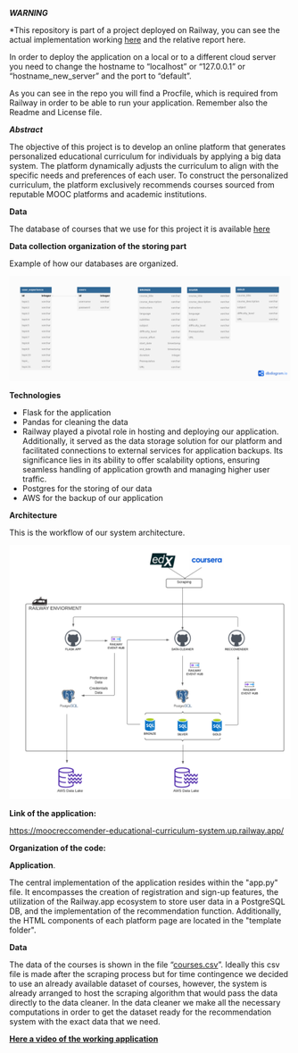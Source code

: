 
***WARNING***

*This repository is part of a project deployed on Railway, you can see the actual implementation working [here](https://moocreccomender-educational-curriculum-system.up.railway.app/) and the relative report here.

In order to deploy the application on a local or to a different cloud server you need to change the hostname to “localhost” or “127.0.0.1” or “hostname\_new\_server” and the port to “default”.

As you can see in the repo you will find a Procfile, which is required from Railway in order to be able to run your application. Remember also the Readme and License file.

 
 
 
***Abstract***

The objective of this project is to develop an online platform that generates personalized educational curriculum for individuals by applying a big data system. The platform dynamically adjusts the curriculum to align with the specific needs and preferences of each user. To construct the personalized curriculum, the platform exclusively recommends courses sourced from reputable MOOC platforms and academic institutions.

**Data**

The database of courses that we use for this project it is available [here](https://www.kaggle.com/datasets/edx/course-study)

**Data collection organization of the storing part**

Example of how our databases are organized. 

![](tables.png)



**Technologies**

- Flask for the application
- Pandas for cleaning the data 
- Railway played a pivotal role in hosting and deploying our application. Additionally, it served as the data storage solution for our platform and facilitated connections to external services for application backups. Its significance lies in its ability to offer scalability options, ensuring seamless handling of application growth and managing higher user traffic.
- Postgres for the storing of our data
- AWS for the backup of our application







**Architecture**

This is the workflow of our system architecture.

![](pipe2.png)




**Link of the application:**

<https://moocreccomender-educational-curriculum-system.up.railway.app/>

**Organization of the code:**

**Application**. 

The central implementation of the application resides within the "app.py" file. It encompasses the creation of registration and sign-up features, the utilization of the Railway.app ecosystem to store user data in a PostgreSQL DB, and the implementation of the recommendation function. Additionally, the HTML components of each platform page are located in the "template folder".

**Data**

The data of the courses is shown in the file “[courses.csv](https://github.com/Chemo112/MOOC_RECCOMENDER/blob/main/course.csv)”. Ideally this csv file is made after the scraping process but for time contingence we decided to use an already available dataset of courses, however, the system is already arranged to host the scraping algorithm that would pass the data directly to the data cleaner. In the data cleaner we make all the necessary computations in order to get the dataset ready for the recommendation system with the exact data that we need.

[**Here a video of the working application**](https://www.youtube.com/watch?v=8KDUsWiG1V8)


